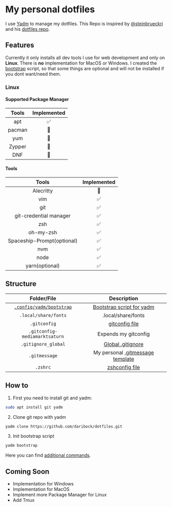 # My personal dotfiles

I use [Yadm](https://yadm.io/) to manage my dotfiles. This Repo is inspired by [@steinbrueckri](https://github.com/steinbrueckri) and his [dotfiles repo](https://github.com/steinbrueckri/dotfiles).

## Features

Currently it only installs all dev tools I use for web development and only on **Linux**. There is **no** implementation for MacOS or Windows. I created the [bootstrap](https://yadm.io/docs/bootstrap#) script, so that some things are optional and will not be installed if you dont want/need them.

### Linux

#### Supported Package Manager

| Tools  | Implemented |
| :----: | :---------: |
|  apt   |     ✅      |
| pacman |     🚫      |
|  yum   |     🚫      |
| Zypper |     🚫      |
|  DNF   |     🚫      |

#### Tools

|           Tools            | Implemented |
| :------------------------: | :---------: |
|         Alecritty          |     🚫      |
|            vim             |     ✅      |
|            git             |     ✅      |
|   git-credential manager   |     ✅      |
|            zsh             |     ✅      |
|         oh-my-zsh          |     ✅      |
| Spaceship-Prompt(optional) |     ✅      |
|            nvm             |     ✅      |
|            node            |     ✅      |
|       yarn(optional)       |     ✅      |

## Structure

|                    Folder/File                     |                                                    Description                                                    |
| :------------------------------------------------: | :---------------------------------------------------------------------------------------------------------------: |
| [`.config/yadm/bootstrap`](.config/yadm/bootstrap) |                           [Bootstrap script for yadm](https://yadm.io/docs/bootstrap#)                            |
|                `.local/share/fonts`                |                                                .local/share/fonts                                                 |
|                    `.gitconfig`                    |                               [gitconfig file](https://git-scm.com/docs/git-config)                               |
|           `.gitconfig-mediamarktsaturn`            |                                               Expends my gitconfig                                                |
|                `.gitignore_global`                 |                                                 [Global .gitignore](https://gist.github.com/subfuzion/db7f57fff2fb6998a16c)                                                 |
|                   `.gitmessage`                    | My personal [.gitmessage template](https://thoughtbot.com/blog/better-commit-messages-with-a-gitmessage-template) |
|                      `.zshrc`                      |                         [zshconfig file](https://wiki.ubuntuusers.de/Zsh/#Konfiguration)                          |

## How to

1. First you need to install git and yadm:

```sh
sudo apt install git yadm
```

2. Clone git repo with yadm

```sh
yadm clone https://github.com/daribock/dotfiles.git
```

3. Init bootstrap script

```sh
yadm bootstrap
```

Here you can find [additional commands](https://github.com/TheLocehiliosan/yadm/blob/master/yadm.md).

## Coming Soon

- Implementation for Windows
- Implementation for MacOS
- Implement more Package Manager for Linux
- Add Tmux
